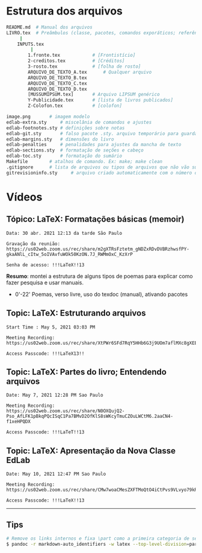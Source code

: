 

# Estrutura dos arquivos

```sh
README.md  # Manual dos arquivos
LIVRO.tex  # Preâmbulos (classe, pacotes, comandos exporáticos; referência a outros arquivos)
	 |
	INPUTS.tex
		 |
		1.fronte.tex       		# [Frontistício]
		2-creditos.tex     		# [Créditos]
		3-rosto.tex     		# [folha de rosto]
		ARQUIVO_DE_TEXTO_A.tex		# Qualquer arquivo
		ARQUIVO_DE_TEXTO_B.tex
		ARQUIVO_DE_TEXTO_C.tex
		ARQUIVO_DE_TEXTO_D.tex
		[MUSSUMIPSUM.tex]		# Arquivo LIPSUM genérico 
		Y-Publicidade.tex	   	# [lista de livros publicados]
		Z-Colofon.tex   		# [colofon]

image.png		# imagem modelo
edlab-extra.sty 	# miscelânia de comandos e ajustes
edlab-footnotes.sty	# definições sobre notas
edlab-git.sty		# falso pacote .sty. arquivo temporário para guardar git ID
edlab-margins.sty	# dimensões do livro
edlab-penalties		# penalidades para ajustes da mancha de texto
edlab-sections.sty	# formatação de seções e cabeço
edlab-toc.sty		# formatação do sumário
Makefile 		# atalhos de comando. Ex: make; make clean
.gitignore 		# lista de arquivos ou tipos de arquivos que não vão subir para o github
gitrevisioninfo.sty 	# arquivo criado automaticamente com o número do git
```

# Vídeos

## Tópico: LaTeX: Formatações básicas (memoir)
```
Data: 30 abr. 2021 12:13 da tarde São Paulo

Gravação da reunião:
https://us02web.zoom.us/rec/share/m2gXTRsFztetm_gNDZxRDvDVBRzhwsfPY-gkaANlL_cItw_5oIVAvfuWOk50KzON.7J_RWMmOxC_KzXrP

Senha de acesso: !!!LaTeX!!13
```
**Resumo**: montei a estrutura de alguns tipos de poemas para explicar como fazer pesquisa e usar manuais.
* 0'-22' Poemas, verso livre, uso do texdoc (manual), ativando pacotes 

## Topic: LaTeX: Estruturando arquivos
```
Start Time : May 5, 2021 03:03 PM

Meeting Recording:
https://us02web.zoom.us/rec/share/XtPWr6SFd7RqY5HHb6G3j9UOm7aflMXc8gXEEWYYF7jEgM3grFpFI3rOpNQzHO4R.fqfsZGudCtkACdUN

Access Passcode: !!!LaTeX13!!
```

## Topic: LaTeX: Partes do livro; Entendendo arquivos
```
Date: May 7, 2021 12:28 PM Sao Paulo

Meeting Recording:
https://us02web.zoom.us/rec/share/N0OXQujQ2-Pso_AfLFK1pBkqPQcISqC1Pa7BMvD2OfKlS8sWKcyTmuCZOuLWCtM6.2aaCN4-f1xeHPQDX

Access Passcode: !!!LaTeT!!13
```

## Topic: LaTeX: Apresentação da Nova Classe EdLab
```
Date: May 10, 2021 12:47 PM Sao Paulo

Meeting Recording:
https://us02web.zoom.us/rec/share/CMw7woaCMesZXFTMoQtO4iCtPvs9VLvyo79kROFnSUnzz0agAJHx9DXNv3vcn1S8.yPsNtIJlTm3ssjFs

Access Passcode: !!!LaTeX!!13
```

----

## Tips

```sh
# Remove os links internos e fixa \part como a primeira categoria de seções
$ pandoc -r markdown-auto_identifiers -w latex --top-level-division=part A.md -o A.tex
```

